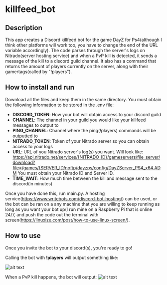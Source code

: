# killfeed_bot

## Description
This app creates a Discord killfeed bot for the game DayZ for Ps4(although I think other platforms will work too, you have to change the end of the URL variable accordingly). The code parses through the server's logs on Nitrado(server hosting service) and when a PvP kill is detected,
it sends a message of the kill to a discord guild channel. It also has a command that returns the amount of players currently on the server, along with their
gamertags(called by "!players").

## How to install and run

Download all the files and keep them in the same directory.
You must obtain the following information to be stored in the .env file:
  - **DISCORD_TOKEN**: How your bot will obtain access to your discord guild
  - **CHANNEL**: The channel in your guild you would like your killfeed messages to output to
  - **PING_CHANNEL**: Channel where the ping(!players) commands will be outputted to
  - **NITRADO_TOKEN**: Token of your Nitrado server so you can obtain access to your logs
  - **URL**: URL of you Nitrado server's log(s) you want. Will look like: https://api.nitrado.net/services/{NITRADO_ID}/gameservers/file_server/download?file=/games/{SERVER_ID/noftp/dayzps/config/DayZServer_PS4_x64.ADM You must obtain your Nitrado ID and Server ID.
  - **TIME_WAIT**: How much time between the kill and message sent to the discord(in minutes)

Once you have done this, run main.py. A hosting service(https://www.writebots.com/discord-bot-hosting/) can be used, or the bot can be ran on a any machine that you are willing to keep running as long as you want your bot up(I run mine on a Raspberry Pi that is online 24/7, and push the code
out the terminal with screen(https://linuxize.com/post/how-to-use-linux-screen/).

## How to use

Once you invite the bot to your discord(s), you're ready to go!

Calling the bot with **!players** will output something like:

![alt text](https://user-images.githubusercontent.com/94500732/201502380-48efef7d-97b0-49cf-bbe0-075580840898.png)

When a PvP kill happens, the bot will output:
![alt text](https://user-images.githubusercontent.com/94500732/201502453-bdac1533-a7fb-4d3f-ab4c-31b220d7fd83.png)




